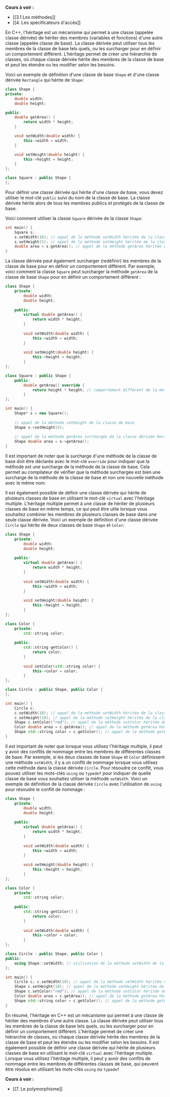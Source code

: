 **Cours à voir :**
- [[3.1 Les méthodes]]
- [[4. Les spécificateurs d'accès]]

En C++, l'héritage est un mécanisme qui permet à une classe (appelée classe dérivée) de hériter des membres (variables et fonctions) d'une autre classe (appelée classe de base). La classe dérivée peut utiliser tous les membres de la classe de base tels quels, ou les surcharger pour en définir un comportement différent. L'héritage permet de créer une hiérarchie de classes, où chaque classe dérivée hérite des membres de la classe de base et peut les étendre ou les modifier selon les besoins.

Voici un exemple de définition d'une classe de base `Shape` et d'une classe dérivée `Rectangle` qui hérite de `Shape`:

```cpp
class Shape {
private:
    double width;
    double height;

public:
    double getArea() {
        return width * height;
    }

    void setWidth(double width) {
        this->width = width;
    }

    void setHeight(double height) {
        this->height = height;
    }
};

class Square : public Shape {
};
```

Pour définir une classe dérivée qui hérite d'une classe de base, vous devez utiliser le mot-clé `public` suivi du nom de la classe de base. La classe dérivée hérite alors de tous les membres publics et protégés de la classe de base.

Voici comment utiliser la classe `Square` dérivée de la classe `Shape`:

```cpp
int main() {
    Square s;
    s.setWidth(10); // appel de la méthode setWidth héritée de la classe de base Shape
    s.setHeight(5); // appel de la méthode setHeight héritée de la classe de base Shape
    double area = s.getArea(); // appel de la méthode getArea héritée de la classe de base Shape
}
```

La classe dérivée peut également surcharger (redéfinir) les membres de la classe de base pour en définir un comportement différent. Par exemple, voici comment la classe `Square` peut surcharger la méthode `getArea` de la classe de base `Shape` pour en définir un comportement différent :

```cpp
class Shape {
	private:
	    double width;
	    double height;
		
	public:
	    virtual double getArea() {
	        return width * height;
	    }
		
	    void setWidth(double width) {
	        this->width = width;
	    }
		
	    void setHeight(double height) {
	        this->height = height;
	    }
};

class Square : public Shape { 
	public: 
		double getArea() override { 
			return height * height; // comportement différent de la méthode getArea de la classe de base Shape
		}
};

int main() { 
	Shape* s = new Square(); 
	
	// appel de la méthode setHeight de la classe de base
	Shape s->setHeight(5);  
	
	// appel de la méthode getArea surchargée de la classe dérivée Rectangle 
	Shape double area = s->getArea();
}
```

Il est important de noter que la surcharge d'une méthode de la classe de base doit être déclarée avec le mot-clé `override` pour indiquer que la méthode est une surcharge de la méthode de la classe de base. Cela permet au compilateur de vérifier que la méthode surchargée est bien une surcharge de la méthode de la classe de base et non une nouvelle méthode avec le même nom.

Il est également possible de définir une classe dérivée qui hérite de plusieurs classes de base en utilisant le mot-clé `virtual` avec l'héritage multiple. L'héritage multiple permet à une classe de hériter de plusieurs classes de base en même temps, ce qui peut être utile lorsque vous souhaitez combiner les membres de plusieurs classes de base dans une seule classe dérivée. Voici un exemple de définition d'une classe dérivée `Circle` qui hérite de deux classes de base `Shape` et `Color`:

```cpp
class Shape {
	private:
	    double width;
	    double height;
		
	public:
	    virtual double getArea() {
	        return width * height;
	    }
		
	    void setWidth(double width) {
	        this->width = width;
	    }
		
	    void setHeight(double height) {
	        this->height = height;
	    }
};

class Color {
	private:
	    std::string color;
		
	public:
	    std::string getColor() {
	        return color;
	    }
		
	    void setColor(std::string color) {
	        this->color = color;
	    }
};

class Circle : public Shape, public Color {
};

int main() {
    Circle c;
    c.setWidth(10); // appel de la méthode setWidth héritée de la classe de base Shape
    c.setHeight(10); // appel de la méthode setHeight héritée de la classe de base
    Shape c.setColor("red"); // appel de la méthode setColor héritée de la classe de base 
    Color double area = c.getArea(); // appel de la méthode getArea héritée de la classe de base 
    Shape std::string color = c.getColor(); // appel de la méthode getColor héritée de la classe de base Color 
}
```

Il est important de noter que lorsque vous utilisez l'héritage multiple, il peut y avoir des conflits de nommage entre les membres de différentes classes de base. Par exemple, si les deux classes de base `Shape` et `Color` définissent une méthode `setWidth`, il y a un conflit de nommage lorsque vous utilisez cette méthode dans la classe dérivée `Circle`. Pour résoudre ce conflit, vous pouvez utiliser les mots-clés `using` ou `typedef` pour indiquer de quelle classe de base vous souhaitez utiliser la méthode `setWidth`. Voici un exemple de définition de la classe dérivée `Circle` avec l'utilisation de `using` pour résoudre le conflit de nommage :

```cpp
class Shape {
	private:
	    double width;
	    double height;
	
	public:
	    virtual double getArea() {
	        return width * height;
	    }
		
	    void setWidth(double width) {
	        this->width = width;
	    }
		
	    void setHeight(double height) {
	        this->height = height;
	    }
};

class Color {
	private:
	    std::string color;
		
	public:
	    std::string getColor() {
	        return color;
	    }
		
	    void setWidth(double width) {
	        this->color = color;
	    }
};

class Circle : public Shape, public Color {
public:
    using Shape::setWidth; // utilisation de la méthode setWidth de la classe de base Shape
};

int main() { 
	Circle c; c.setWidth(10); // appel de la méthode setWidth héritée de la classe de base 
	Shape c.setHeight(10); // appel de la méthode setHeight héritée de la classe de base 
	Shape c.setColor("red"); // appel de la méthode setColor héritée de la classe de base 
	Color double area = c.getArea(); // appel de la méthode getArea héritée de la classe de base 
	Shape std::string color = c.getColor(); // appel de la méthode getColor héritée de la classe de base Color
}
```

En résumé, l'héritage en C++ est un mécanisme qui permet à une classe de hériter des membres d'une autre classe. La classe dérivée peut utiliser tous les membres de la classe de base tels quels, ou les surcharger pour en définir un comportement différent. L'héritage permet de créer une hiérarchie de classes, où chaque classe dérivée hérite des membres de la classe de base et peut les étendre ou les modifier selon les besoins. Il est également possible de définir une classe dérivée qui hérite de plusieurs classes de base en utilisant le mot-clé `virtual` avec l'héritage multiple. Lorsque vous utilisez l'héritage multiple, il peut y avoir des conflits de nommage entre les membres de différentes classes de base, qui peuvent être résolus en utilisant les mots-clés `using` ou `typedef`

**Cours à voir :**
- [[7. Le polymorphisme]]